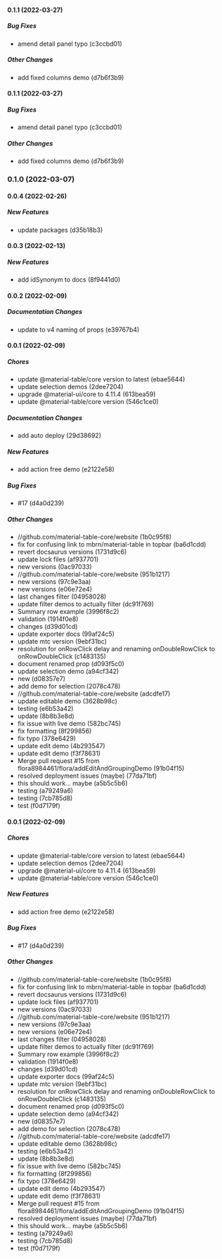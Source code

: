 #### 0.1.1 (2022-03-27)

##### Bug Fixes

*  amend detail panel typo (c3ccbd01)

##### Other Changes

*  add fixed columns demo (d7b6f3b9)

#### 0.1.1 (2022-03-27)

##### Bug Fixes

*  amend detail panel typo (c3ccbd01)

##### Other Changes

*  add fixed columns demo (d7b6f3b9)

### 0.1.0 (2022-03-07)

#### 0.0.4 (2022-02-26)

##### New Features

*  update packages (d35b18b3)

#### 0.0.3 (2022-02-13)

##### New Features

*  add idSynonym to docs (8f9441d0)

#### 0.0.2 (2022-02-09)

##### Documentation Changes

*  update to v4 naming of props (e39767b4)

#### 0.0.1 (2022-02-09)

##### Chores

*  update @material-table/core version to latest (ebae5644)
*  update selection demos (2dee7204)
*  upgrade @material-ui/core to 4.11.4 (613bea59)
*  update @material-table/core version (546c1ce0)

##### Documentation Changes

*  add auto deploy (29d38692)

##### New Features

*  add action free demo (e2122e58)

##### Bug Fixes

*  #17 (d4a0d239)

##### Other Changes

* //github.com/material-table-core/website (1b0c95f8)
*  fix for confusing link to mbrn/material-table in topbar (ba6d1cdd)
*  revert docsaurus versions (1731d9c6)
*  update lock files (af937701)
*  new versions (0ac97033)
* //github.com/material-table-core/website (951b1217)
*  new versions (97c9e3aa)
*  new versions (e06e72e4)
*  last changes filter (04958028)
*  update filter demos to actually filter (dc91f769)
*  Summary row example (3996f8c2)
*  validation (1914f0e8)
*  changes (d39d01cd)
*  update exporter docs (99af24c5)
*  update mtc version (9ebf31bc)
*  resolution for onRowClick delay and renaming onDoubleRowClick to onRowDoubleClick (c1483135)
*  document renamed prop (d093f5c0)
*  update selection demo (a94cf342)
*  new (d08357e7)
*  add demo for selection (2078c478)
* //github.com/material-table-core/website (adcdfe17)
*  update editable demo (3628b98c)
*  testing (e6b53a42)
*  update (8b8b3e8d)
*  fix issue with live demo (582bc745)
*  fix formatting (8f299856)
*  fix typo (378e6429)
*  update edit demo (4b293547)
*  update edit demo (f3f78631)
*  Merge pull request #15 from flora8984461/flora/addEditAndGroupingDemo (91b04f15)
*  resolved deployment issues (maybe) (77da71bf)
*  this should work... maybe (a5b5c5b6)
*  testing (a79249a6)
*  testing (7cb785d8)
*  test (f0d7179f)

#### 0.0.1 (2022-02-09)

##### Chores

*  update @material-table/core version to latest (ebae5644)
*  update selection demos (2dee7204)
*  upgrade @material-ui/core to 4.11.4 (613bea59)
*  update @material-table/core version (546c1ce0)

##### New Features

*  add action free demo (e2122e58)

##### Bug Fixes

*  #17 (d4a0d239)

##### Other Changes

* //github.com/material-table-core/website (1b0c95f8)
*  fix for confusing link to mbrn/material-table in topbar (ba6d1cdd)
*  revert docsaurus versions (1731d9c6)
*  update lock files (af937701)
*  new versions (0ac97033)
* //github.com/material-table-core/website (951b1217)
*  new versions (97c9e3aa)
*  new versions (e06e72e4)
*  last changes filter (04958028)
*  update filter demos to actually filter (dc91f769)
*  Summary row example (3996f8c2)
*  validation (1914f0e8)
*  changes (d39d01cd)
*  update exporter docs (99af24c5)
*  update mtc version (9ebf31bc)
*  resolution for onRowClick delay and renaming onDoubleRowClick to onRowDoubleClick (c1483135)
*  document renamed prop (d093f5c0)
*  update selection demo (a94cf342)
*  new (d08357e7)
*  add demo for selection (2078c478)
* //github.com/material-table-core/website (adcdfe17)
*  update editable demo (3628b98c)
*  testing (e6b53a42)
*  update (8b8b3e8d)
*  fix issue with live demo (582bc745)
*  fix formatting (8f299856)
*  fix typo (378e6429)
*  update edit demo (4b293547)
*  update edit demo (f3f78631)
*  Merge pull request #15 from flora8984461/flora/addEditAndGroupingDemo (91b04f15)
*  resolved deployment issues (maybe) (77da71bf)
*  this should work... maybe (a5b5c5b6)
*  testing (a79249a6)
*  testing (7cb785d8)
*  test (f0d7179f)

